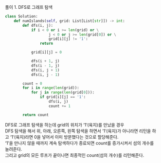 풀이 1. DFS로 그래프 탐색

```py
class Solution:
    def numIslands(self, grid: List[List[str]]) -> int:
        def dfs(i, j):
            if i < 0 or i >= len(grid) or \
                    j < 0 or j >= len(grid[0]) or \
                    grid[i][j] != '1':
                return

            grid[i][j] = 0

            dfs(i + 1, j)
            dfs(i - 1, j)
            dfs(i, j + 1)
            dfs(i, j - 1)

        count = 0
        for i in range(len(grid)):
            for j in range(len(grid[0])):
                if grid[i][j] == '1':
                    dfs(i, j)
                    count += 1

        return count
```

DFS로 그래프 탐색을 하는데 grid의 위치가 ‘1’(육지)를 만났을 경우 <br />
DFS 탐색을 해서 위, 아래, 오른쪽, 왼쪽 탐색을 하면서 ‘1’(육지)가 아니라면 리턴을 하고 ‘1’(육지)라면 0을 넣어서 이미 방문했다는 것으로 할당해준다. <br />
‘1’을 만나지 않을 때까지 계속 탐색하다가 종료되면 count를 증가시켜서 섬의 개수를 늘려준다. <br />
그리고 grid의 모든 루프가 끝이나면 최종적인 count(섬의 개수)를 리턴해준다. <br />
